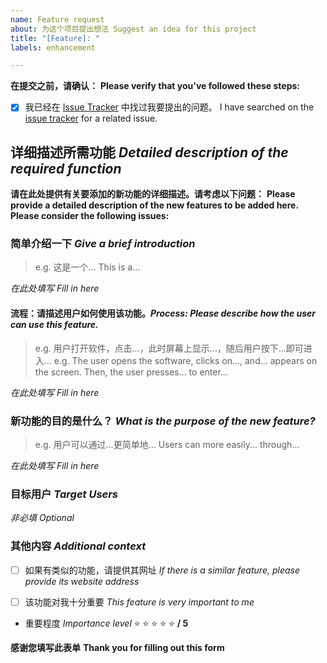 ```yaml
---
name: Feature request
about: 为这个项目提出想法 Suggest an idea for this project
title: "[Feature]: "
labels: enhancement

---
```


**在提交之前，请确认：**
**Please verify that you've followed these steps:**

- [x] 我已经在 [Issue Tracker](../issues) 中找过我要提出的问题。 I have searched on the [issue tracker](../issues) for a related issue.

## 详细描述所需功能 *Detailed description of the required function*

**请在此处提供有关要添加的新功能的详细描述。请考虑以下问题：**
**Please provide a detailed description of the new features to be added here. Please consider the following issues:**

### 简单介绍一下 *Give a brief introduction*
> e.g. 这是一个… This is a...

_在此处填写 Fill in here_

#### 流程：请描述用户如何使用该功能。*Process: Please describe how the user can use this feature.*
> e.g. 用户打开软件，点击…，此时屏幕上显示…，随后用户按下…即可进入…
> e.g. The user opens the software, clicks on..., and... appears on the screen. Then, the user presses... to enter...

_在此处填写 Fill in here_

### 新功能的目的是什么？ *What is the purpose of the new feature?*
> e.g. 用户可以通过…更简单地… Users can more easily... through...

_在此处填写 Fill in here_

### 目标用户 *Target Users*
_非必填 Optional_

### 其他内容 *Additional context*
- [ ] 如果有类似的功能，请提供其网址 *If there is a similar feature, please provide its website address*

- [ ] 该功能对我十分重要 *This feature is very important to me*

- 重要程度 *Importance level*
:star: :star: :star: :star: :star: **/ 5**

**感谢您填写此表单**
**Thank you for filling out this form**
